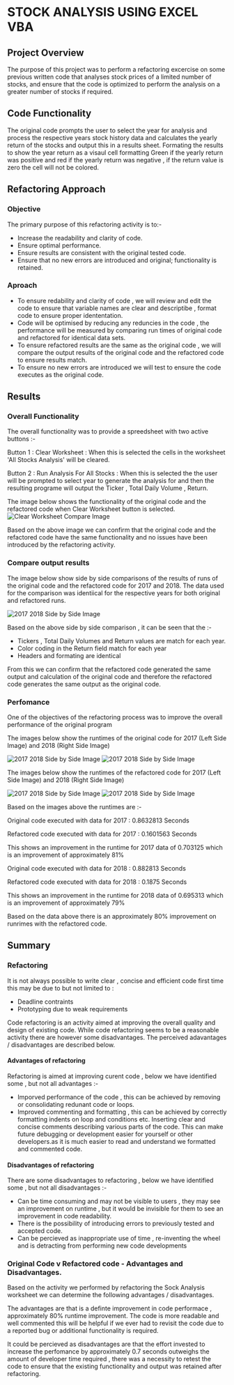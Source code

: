 # STOCK ANALYSIS USING EXCEL VBA

## Project Overview

The purpose of this project was to perform a refactoring excercise on some previous written code that analyses stock prices of a limited number of stocks, and ensure that the code is optimized to perform the analysis on a greater number of stocks if required.

## Code Functionality

The original code prompts the user to select the year for analysis and process the respective years stock history data and calculates the yearly return of the stocks and output this in a results sheet. Formating the results to show the year return as a visaul cell formatting Green if the yearly return was positive and red if the yearly return was negative , if the return value is zero the cell will not be colored.

## Refactoring Approach

### Objective

The primary purpose of this refactoring activity is to:- 

- Increase the readability and clarity of code.
- Ensure optimal performance.
- Ensure results are consistent with the original tested code.
- Ensure that no new errors are introduced and original; functionality is retained.

### Aproach

- To ensure redability and clarity of code , we will review and edit the code to ensure that variable names are clear and descriptibe , format code to ensure proper idententation.
- Code will be optimised by reducing any reduncies in the code , the performance will be measured by comparing run times of original code and refactored for identical data sets.
- To ensure refactored results are the same as the original code , we will compare the output results of the original code and the refactored code to ensure results match.
- To ensure no new errors are introduced we will test to ensure the code executes as the original code.

## Results

### Overall Functionality 

The overall functionality was to provide a spreedsheet with two active buttons :- 

Button 1 : Clear Worksheet             : When this is selected the cells in the worksheet 'All Stocks Analysis' will be cleared.

Button 2 : Run Analysis For All Stocks : When this is selected the the user will be prompted to select year to generate the analysis for and then the resulting programe will                                              output the Ticker , Total Daily Volume , Return.

The image below shows the functionality of the original code and the refactored code when Clear Worksheet button is selected.
![Clear Worksheet Compare Image](/Resources/UI_Comparison.PNG)

Based on the above image we can confirm that the original code and the refactored code have the same functionality and no issues have been introduced by the refactoring activity.

### Compare output results

The image below show side by side comparisons of the results of runs of the original code and the refactored code for 2017 and 2018. The data used for the comparison was identiical for the respective years for both original and refactored runs.

![2017 2018 Side by Side Image](/Resources/2017_2018_Side_by_Side.PNG)

Based on the above side by side comparison , it can be seen that the :- 
- Tickers , Total Daily Volumes and Return values are match for each year. 
- Color coding in the Return field match for each year
- Headers and formating are identical 

From this we can confirm that the refactored code generated the same output and calculation of the original code and therefore the refactored code generates the same output as the original code.

### Perfomance

One of the objectives of the refactoring process was to improve the overall performance of the original program

The images below show the runtimes of the original code for 2017 (Left Side Image) and 2018 (Right Side Image)
 
![2017  2018 Side by Side Image](/Resources/Original_Challenge_2017.png)           ![2017 2018 Side by Side Image](/Resources/Original_Challenge_2018.png)

The images below show the runtimes of the refactored code for 2017 (Left Side Image) and 2018 (Right Side Image)
 
![2017 2018 Side by Side Image](/Resources/VBA_Challenge_2017.png)           ![2017 2018 Side by Side Image](/Resources/VBA_Challenge_2018.png)

Based on the images above the runtimes are :- 

Original code executed with data for 2017   : 0.8632813 Seconds

Refactored code executed with data for 2017 : 0.1601563 Seconds

This shows an improvement in the runtime for 2017 data of 0.703125 which is an improvement of approximately 81%

Original code executed with data for 2018   : 0.882813 Seconds

Refactored code executed with data for 2018 : 0.1875 Seconds

This shows an improvement in the runtime for 2018 data of 0.695313 which is an improvement of approximately 79%

Based on the data above there is an approximately 80% improvement on runrimes with the refactored code.


## Summary


### Refactoring

It is not always possible to write clear , concise and efficient code first time this may be due to but not limited to :
- Deadline contraints 
- Prototyping due to weak requirements

Code refactoring is an activity aimed at improving the overall quality and design of existing code. While code refactoring seems to be a reasonable activity there are however some disadvantages. The perceived adavantages / disadvantages are described below.


#### Advantages of refactoring
Refactoring is aimed at improving curent code , below we have identified some , but not all advantages :- 
- Imporved performance of the code , this can be achieved by removing or consolidating redunant code or loops.
- Improved commenting and formatting , this can be achieved by correctly formatting indents on loop and conditions etc. Inserting clear and concise comments describing various parts of the code. This can make future debugging or development easier for yourself or other developers.as it is much easier to read and understand we formatted and commented code.

#### Disadvantages of refactoring

There are some disadvantages to refactoring , below we have identified some , but not all disadvantages :- 
- Can be time consuming and may not be visible to users , they may see an improvement on runtime , but it would be invisible for them to see an improvement in code readability.
- There is the possibility of introducing errors to previously tested and accepted code.
- Can be percieved as inappropriate use of time , re-inventing the wheel and is detracting from performing new code developments


### Original Code v Refactored code - Advantages and Disadvantages.

Based on the activity we performed by refactoring the Sock Analysis worksheet we can determine the following advantages / disadvantages.

The advantages are that is a definte improvement in code performace , approximately 80% runtime improvement. The code is more readable and well commented this will be helpful if we ever had to revisit the code due to a reported bug or additional functionality is required.

It could be percieved as disadvantages are that the effort invested to increase the perfomance by approximately 0.7 seconds outweighs the amount of developer time required , there was a necessity to retest the code to ensure that the existing functionality and output was retained after refactoring.

